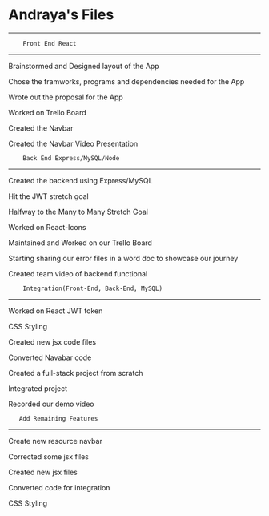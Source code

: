 # Andraya's Files
---
        Front End React
---
Brainstormed and Designed layout of the App

Chose the framworks, programs and dependencies needed for the App

Wrote out the proposal for the App

Worked on Trello Board

Created the Navbar 

Created the Navbar Video Presentation

        Back End Express/MySQL/Node
---
Created the backend using Express/MySQL

Hit the JWT stretch goal

Halfway to the Many to Many Stretch Goal

Worked on React-Icons 

Maintained and Worked on our Trello Board

Starting sharing our error files in a word doc to showcase our journey

Created team video of backend functional

        Integration(Front-End, Back-End, MySQL)
---
Worked on React JWT token

CSS Styling 

Created new jsx code files

Converted Navabar code 

Created a full-stack project from scratch

Integrated project

Recorded our demo video

       Add Remaining Features
---
Create new resource navbar 

Corrected some jsx files

Created new jsx files

Converted code for integration 

CSS Styling 






